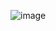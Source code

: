 ![image](https://user-images.githubusercontent.com/20998959/153153503-c28f6ad6-bd1c-4983-993c-3f86002ac270.png)
